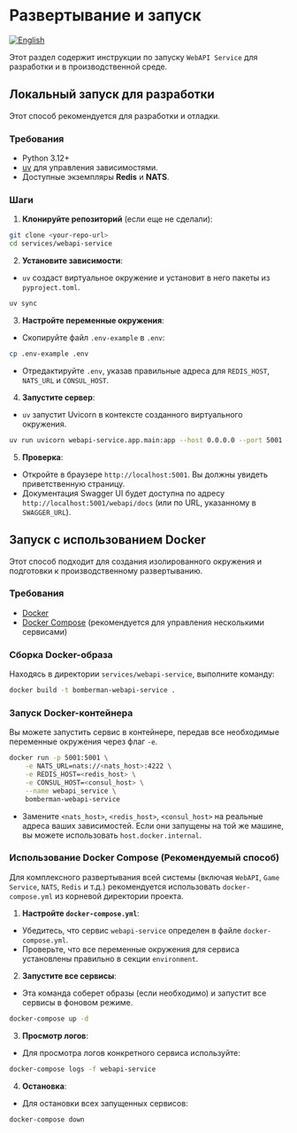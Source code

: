 # Развертывание и запуск
[![English](https://img.shields.io/badge/lang-English-blue)](../en/deployment.md)

Этот раздел содержит инструкции по запуску `WebAPI Service` для разработки и в производственной среде.

## Локальный запуск для разработки

Этот способ рекомендуется для разработки и отладки.

### Требования
*   Python 3.12+
*   [uv](https://github.com/astral-sh/uv) для управления зависимостями.
*   Доступные экземпляры **Redis** и **NATS**.

### Шаги

1.  **Клонируйте репозиторий** (если еще не сделали):
```bash
git clone <your-repo-url>
cd services/webapi-service
```

2.  **Установите зависимости**:
*   `uv` создаст виртуальное окружение и установит в него пакеты из `pyproject.toml`.
```bash
uv sync
```

3.  **Настройте переменные окружения**:
*   Скопируйте файл `.env-example` в `.env`:
```bash
cp .env-example .env
```
*   Отредактируйте `.env`, указав правильные адреса для `REDIS_HOST`, `NATS_URL` и `CONSUL_HOST`.

4.  **Запустите сервер**:
*   `uv` запустит Uvicorn в контексте созданного виртуального окружения.
```bash
uv run uvicorn webapi-service.app.main:app --host 0.0.0.0 --port 5001 --reload
```

5.  **Проверка**:
*   Откройте в браузере `http://localhost:5001`. Вы должны увидеть приветственную страницу.
*   Документация Swagger UI будет доступна по адресу `http://localhost:5001/webapi/docs` (или по URL, указанному в `SWAGGER_URL`).

## Запуск с использованием Docker

Этот способ подходит для создания изолированного окружения и подготовки к производственному развертыванию.

### Требования
*   [Docker](https://www.docker.com/)
*   [Docker Compose](https://docs.docker.com/compose/) (рекомендуется для управления несколькими сервисами)

### Сборка Docker-образа

Находясь в директории `services/webapi-service`, выполните команду:

```bash
docker build -t bomberman-webapi-service .
```

### Запуск Docker-контейнера

Вы можете запустить сервис в контейнере, передав все необходимые переменные окружения через флаг `-e`.

```bash
docker run -p 5001:5001 \
    -e NATS_URL=nats://<nats_host>:4222 \
    -e REDIS_HOST=<redis_host> \
    -e CONSUL_HOST=<consul_host> \
    --name webapi_service \
    bomberman-webapi-service
```

*   Замените `<nats_host>`, `<redis_host>`, `<consul_host>` на реальные адреса ваших зависимостей. Если они запущены на той же машине, вы можете использовать `host.docker.internal`.

### Использование Docker Compose (Рекомендуемый способ)

Для комплексного развертывания всей системы (включая `WebAPI`, `Game Service`, `NATS`, `Redis` и т.д.) рекомендуется использовать `docker-compose.yml` из корневой директории проекта.

1.  **Настройте `docker-compose.yml`**:
*   Убедитесь, что сервис `webapi-service` определен в файле `docker-compose.yml`.
*   Проверьте, что все переменные окружения для сервиса установлены правильно в секции `environment`.

2.  **Запустите все сервисы**:
*   Эта команда соберет образы (если необходимо) и запустит все сервисы в фоновом режиме.
```bash
docker-compose up -d
```

3.  **Просмотр логов**:
*   Для просмотра логов конкретного сервиса используйте:
```bash
docker-compose logs -f webapi-service
```

4.  **Остановка**:
*   Для остановки всех запущенных сервисов:
```bash
docker-compose down
```